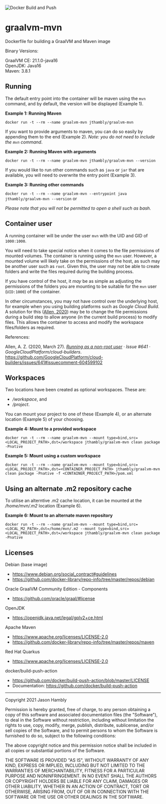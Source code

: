 ![Docker Build and Push](https://github.com/jthambly/graalvm-mvn/workflows/Docker%20Build%20and%20Push/badge.svg?branch=master)

# graalvm-mvn
Dockerfile for building a GraalVM and Maven image

Binary Versions:

GraalVM CE: 21.1.0-java16 <br/>
OpenJDK: Java16 <br/>
Maven: 3.8.1

## Running

The default entry point into the container will be maven using the `mvn` command, and by default, the version will be displayed (Example 1).

**Example 1: Running Maven**

`docker run -t --rm --name graalvm-mvn jthambly/graalvm-mvn`

If you want to provide arguments to maven, you can do so easily by appending them to the end (Example 2). *Note: you do not need to include the `mvn` command*.

**Example 2: Running Maven with arguments**

`docker run -t --rm --name graalvm-mvn jthambly/graalvm-mvn --version`

If you would like to run other commands such as `java` or `jar` that are available, you will need to overwrite the entry point (Example 3).

**Example 3: Running other commands**

`docker run -t --rm --name graalvm-mvn --entrypoint java jthambly/graalvm-mvn --version` or

*Please note that you will not be permitted to open a shell such as bash.*


## Container user

A running container will be under the user `mvn` with the UID and GID of `1000:1000`.


You will need to take special notice when it comes to the file permissions of mounted volumes. 
The container is running using the `mvn` user. However, a mounted volume will likely take on the permissions of the host, as such may be another user such as `root`. 
Given this, the user may not be able to create folders and write the files required during the building process.

If you have control of the host, it *may* be as simple as adjusting the permissions of the folders you are mounting to be suitable for the `mvn` user (`UID:1000`) of the container.

In other circumstances, you may not have control over the underlying host, for example when you using building platforms such as *Google Cloud Build*. 
A solution for this ([Allen, 2020](https://github.com/GoogleCloudPlatform/cloud-builders/issues/641#issuecomment-604599102)) may be to change the file permissions during a build step to allow anyone (in the current build process) to modify files. 
This allows the container to access and modify the workspace files/folders as required.


References:

Allen, A. Z. (2020, March 27). *[Running as a non-root user](https://github.com/GoogleCloudPlatform/cloud-builders/issues/641#issuecomment-604599102) · Issue #641 · GoogleCloudPlatform/cloud-builders*. https://github.com/GoogleCloudPlatform/cloud-builders/issues/641#issuecomment-604599102

## Workspaces

Two locations have been created as optional workspaces. These are:
- */workspace*, and 
- */project*. <br/>


You can mount your project to one of these (Example 4), or an alternate location (Example 5) of your choosing.


**Example 4: Mount to a provided workspace**

`docker run -t --rm --name graalvm-mvn --mount type=bind,src=<LOCAL_PROJECT_PATH>,dst=/workspace jthambly/graalvm-mvn clean package -Pnative`

**Example 5: Mount using a custom workspace**

`docker run -t --rm --name graalvm-mvn --mount type=bind,src=<LOCAL_PROJECT_PATH>,dst=<CONTAINER_PROJECT_PATH> jthambly/graalvm-mvn clean package -Pnative -f <CONTAINER_PROJECT_PATH>/pom.xml`

## Using an alternate .m2 repository cache

To utilise an alterntive .m2 cache location, it can be mounted at the */home/mvn/.m2* location (Example 6).


**Example 6: Mount to an alternate maven repository**

`docker run -t --rm --name graalvm-mvn --mount type=bind,src=<LOCAL_M2_PATH>,dst=/home/mvn/.m2 --mount type=bind,src=<LOCAL_PROJECT_PATH>,dst=/workspace jthambly/graalvm-mvn clean package -Pnative`

## Licenses

Debian (base image)
 - https://www.debian.org/social_contract#guidelines
 - https://github.com/docker-library/repo-info/tree/master/repos/debian

Oracle GraalVM Community Edition - Components
 - https://github.com/oracle/graal/#license

OpenJDK
 - https://openjdk.java.net/legal/gplv2+ce.html

Apache Maven
 - https://www.apache.org/licenses/LICENSE-2.0
 - https://github.com/docker-library/repo-info/tree/master/repos/maven

Red Hat Quarkus
 - https://www.apache.org/licenses/LICENSE-2.0

docker/build-push-action
 - https://github.com/docker/build-push-action/blob/master/LICENSE
 - Documentation: https://github.com/docker/build-push-action


---


Copyright 2021 Jason Hambly

Permission is hereby granted, free of charge, to any person obtaining a copy of this software and associated documentation files (the "Software"), to deal in the Software without restriction, including without limitation the rights to use, copy, modify, merge, publish, distribute, sublicense, and/or sell copies of the Software, and to permit persons to whom the Software is furnished to do so, subject to the following conditions:

The above copyright notice and this permission notice shall be included in all copies or substantial portions of the Software.

THE SOFTWARE IS PROVIDED "AS IS", WITHOUT WARRANTY OF ANY KIND, EXPRESS OR IMPLIED, INCLUDING BUT NOT LIMITED TO THE WARRANTIES OF MERCHANTABILITY, FITNESS FOR A PARTICULAR PURPOSE AND NONINFRINGEMENT. IN NO EVENT SHALL THE AUTHORS OR COPYRIGHT HOLDERS BE LIABLE FOR ANY CLAIM, DAMAGES OR OTHER LIABILITY, WHETHER IN AN ACTION OF CONTRACT, TORT OR OTHERWISE, ARISING FROM, OUT OF OR IN CONNECTION WITH THE SOFTWARE OR THE USE OR OTHER DEALINGS IN THE SOFTWARE.
